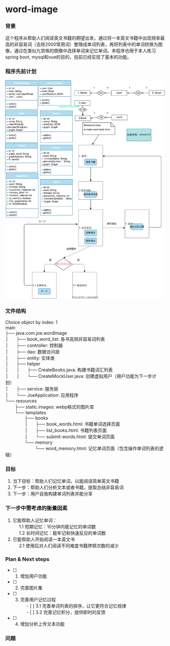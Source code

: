 # word-image
### 背景
这个程序从帮助人们阅读英文书籍的期望出发，通过将一本英文书籍中出现频率最高的非容易词（去除2000常用词）整理成单词列表，再将列表中的单词转换为图像，通过在类似九宫格的图像中选择单词来记忆单词。本程序也用于本人练习spring boot, mysql和vue的目的，目前已经实现了基本的功能。 

### 程序先前计划
![alt text](page-flow4.svg)

### 文件结构
Choice object by index: 1   
main   
├── java.com.joe.wordImage  
&thinsp;|&emsp;&emsp;├── book_word_list: 各书高频非容易词列表  
&thinsp;|&emsp;&emsp;├── controller: 控制器  
&thinsp;|&emsp;&emsp;├── dao: 数据访问层  
&thinsp;|&emsp;&emsp;├── entity: 实体类  
&thinsp;|&emsp;&emsp;├── helper  
&thinsp;|&emsp;&emsp;&thinsp;|&emsp;&emsp;├── CreateBooks.java: 构建书籍词汇列表  
&thinsp;|&emsp;&emsp;&thinsp;|&emsp;&emsp;└── CreateMockUser.java: 创建虚拟用户（用户功能为下一步计划）  
&thinsp;|&emsp;&emsp;├── service: 服务层  
&thinsp;|&emsp;&emsp;└── JoeApplication: 应用程序  
└── resources  
&thinsp;&emsp;&emsp;├── static.images: webp格式的图片库  
&thinsp;&emsp;&emsp;└── templates  
&thinsp;&thinsp;&emsp;&emsp;&emsp;&emsp;├── books  
&thinsp;&thinsp;&emsp;&emsp;&emsp;&emsp;&thinsp;|&emsp;&emsp;├── book_words.html: 书籍单词选择页面  
&thinsp;&thinsp;&emsp;&emsp;&emsp;&emsp;&thinsp;|&emsp;&emsp;├── list_books.html: 书籍列表页面   
&thinsp;&thinsp;&emsp;&emsp;&emsp;&emsp;&thinsp;|&emsp;&emsp;└── submit-words.html: 提交单词页面  
&thinsp;&thinsp;&emsp;&emsp;&emsp;&emsp;└── memory  
&thinsp;&thinsp;&thinsp;&thinsp;&emsp;&emsp;&emsp;&emsp;&emsp;&emsp;└── word_memory.html: 记忆单词页面（包含操作单词列表的逻辑）  


### 目标
1. 当下目标：帮助人们记忆单词，以能阅读简单英文书籍  
2. 下一步：帮助人们分析文本或者书籍，提取总结非容易词  
3. 下一步：用户自我构建单词列表并能分享

### 下一步中需考虑的衡量因素
1. 它能帮助人记忆单词：   
&nbsp;&nbsp;&nbsp;&nbsp; 1.1 短期记忆：10分钟内能记忆的单词数   
&nbsp;&nbsp;&nbsp;&nbsp; 1.2 长时间记忆：能牢记和快速反应的单词数  
2. 它能帮助人开始阅读一本英文书   
&nbsp;&nbsp;&nbsp;&nbsp; 2.1 使用后对人们阅读不同难度书籍停顿次数的减少  

### Plan & Next steps  
- [ ] 1. 增加用户功能    
- [ ] 2. 完善图片集   
- [ ] 3. 完善用户记忆过程         
&nbsp;&nbsp;&nbsp;&nbsp; - [ ] 3.1 完善单词列表的排序，让它更符合记忆规律     
&nbsp;&nbsp;&nbsp;&nbsp; - [ ] 3.2 完善记忆积分，提供即时的反馈    
- [ ] 4. 增加分析上传文本功能     


### 问题
